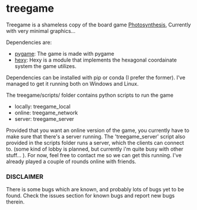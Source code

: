 # treegame

Treegame is a shameless copy of the board game [Photosynthesis](https://blueorangegames.eu/pf/photosynthesis/), Currently with very minimal graphics...

Dependencies are:
* [pygame](https://github.com/pygame/): The game is made with pygame
* [hexy](https://github.com/RedFT/Hexy): Hexy is a module that implements the hexagonal coordainate system the game utilizes.

Dependencies can be installed with pip or conda (I prefer the former). I've managed to get it running both on Windows and Linux.

The treegame/scripts/ folder contains python scripts to run the game

* locally:  treegame_local
* online: treegame_network
* server: treegame_server

Provided that you want an online version of the game, you currently have to make sure that there's a server running. The 'treegame_server' script also provided in the scripts folder runs a server, which the clients can connect to. (some kind of lobby is planned, but currently i'm quite busy with other stuff... ).
For now, feel free to contact me so we can get this running. I've already played a couple of rounds online with friends. 

### DISCLAIMER
There is some bugs which are known, and probably lots of bugs yet to be found. Check the issues section for known bugs and report new bugs therein. 




